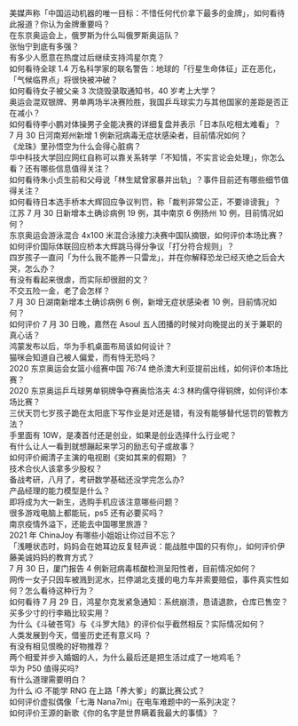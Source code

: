 美媒声称「中国运动机器的唯一目标：不惜任何代价拿下最多的金牌」，如何看待此报道？你认为金牌重要吗？  
在东京奥运会上，俄罗斯为什么叫俄罗斯奥运队？  
张怡宁到底有多强？  
有多少人愿意在热度过后继续支持鸿星尔克？  
如何看待全球 1.4 万名科学家的联名警告：地球的「行星生命体征」正在恶化，「气候临界点」将很快被冲破？  
如何看待女子被父亲 3 次烧毁录取通知书，40 岁考上大学？  
奥运会混双银牌、男单两场半决赛险胜，我国乒乓球实力与其他国家的差距是否正在减小？  
如何看待李小鹏对体操男子全能决赛的详细复盘并表示「日本队吃相太难看」？  
7 月 30 日河南郑州新增 1 例新冠病毒无症状感染者，目前情况如何？  
《龙珠》里孙悟空为什么会得心脏病？  
华中科技大学回应网红自称可以靠关系转学「不知情，不实言论会处理」，你怎么看？还有哪些信息值得关注？  
如何看待朱小贞生前和父母说「林生斌曾家暴并出轨」？事件目前还有哪些细节值得关注？  
如何看待日本选手桥本大辉回应争议判罚，称「裁判非常公正，不要诽谤我」？  
江苏 7 月 30 日新增本土确诊病例 19 例，其中南京 6 例扬州 10 例，目前情况如何？  
东京奥运会游泳混合 4x100 米混合泳接力决赛中国队摘银，如何评价本场比赛？  
如何评价国际体联回应桥本大辉跳马得分争议「打分符合规则」？  
四岁孩子一直问「为什么我不能养一只雷龙」，并在你解释恐龙已经灭绝之后会大哭，怎么办？  
有没有看起来很虐，而实际却很甜的文？  
不交五险一金，老了会怎样？  
7 月 30 日湖南新增本土确诊病例 6 例，新增无症状感染者 10 例，目前情况如何？  
如何评价 7 月 30 日晚，嘉然在 Asoul 五人团播的时候对向晚提出的关于兼职的真心话？  
鸿蒙发布以后，华为手机桌面布局该如何设计？  
猫咪会知道自己被人偏爱，而有恃无恐吗？  
2020 东京奥运会女篮小组赛中国 76:74 绝杀澳大利亚提前出线，如何评价本场比赛？  
2020 东京奥运乒乓球男单铜牌争夺赛奥恰洛夫 4:3 林昀儒夺得铜牌，如何评价本场比赛？  
三伏天罚七岁孩子跪在太阳底下写作业是对还是错，有没有能够替代惩罚的管教方法？  
手里面有 10W，是凑首付还是创业，如果是创业选择什么行业呢？  
有什么让人一看到就想蹦起来学习的励志句子或故事？  
如何评价阚清子主演的电视剧《突如其来的假期》？  
技术合伙人该拿多少股权？  
备战考研，八月了，考研数学基础还没学完怎么办?  
产品经理的能力模型是什么？  
即将成为大一新生，选购手机应该注意哪些问题？  
很多游戏电脑上都能玩，ps5 还有必要买吗？  
南京疫情外溢下，还能去中国哪里旅游？  
2021 年 ChinaJoy 有哪些小姐姐让你过目不忘？  
「浅睡状态时，妈妈会在她耳边反复轻声说：能战胜中国的只有你」，如何评价伊藤美诚妈妈的教育方式？  
7 月 30 日，厦门报告 4 例新冠病毒核酸检测呈阳性者，目前情况如何？  
网传一女子只因车被溅到泥水，拦停湖北支援的电力车并索要赔偿，事件真实性如何？怎么看待这种行为？  
如何看待 7 月 29 日，鸿星尔克发紧急通知：系统崩溃，恳请退款，仓库已售空？  
买多少寸的行李箱比较实用？  
为什么《斗破苍穹》与《斗罗大陆》的评价似乎截然相反？实际情况如何？  
人类发展到今天，借鉴历史还有意义吗 ？  
有没有相见恨晚的好物推荐？  
两个相爱并步入婚姻的人，为什么最后还是把生活过成了一地鸡毛？  
华为 P50 值得买吗?  
有什么道理需要明白？  
为什么 iG 不能学 RNG 在上路「养大爹」的赢比赛公式？  
如何评价虚拟偶像「七海 Nana7mi」在电车难题中的一系列决定？  
如何评价王源的新歌《你的名字是世界瞒着我最大的事情》？  
